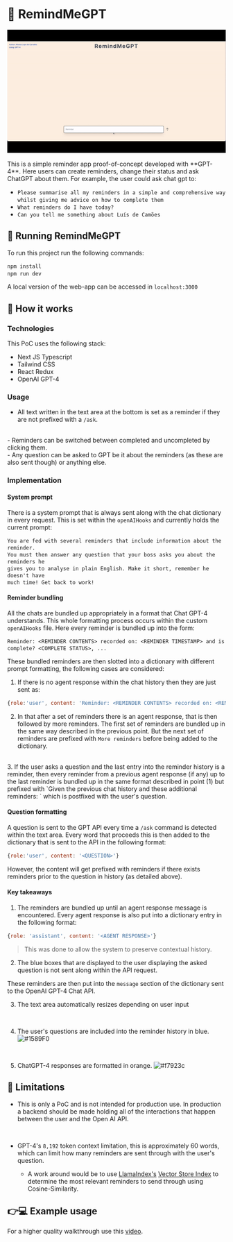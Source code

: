 # 🧠 RemindMeGPT
<p align="center">
    <img src="public/rmg.gif" alt="animated" />
</p>
This is a simple reminder app proof-of-concept developed with **GPT-4**. Here users can create reminders, change their status and ask ChatGPT about them. For example, the user could ask chat gpt to:

- `Please summarise all my reminders in a simple and comprehensive way whilst giving me advice on how to complete them`
- `What reminders do I have today?`
- `Can you tell me something about Luís de Camões`

## 🏃 Running RemindMeGPT
To run this project run the following commands:
```bash
npm install
npm run dev
```
A local version of the web-app can be accessed in `localhost:3000`

## 🤔 How it works

### Technologies
This PoC uses the following stack:
- Next JS Typescript
- Tailwind CSS
- React Redux
- OpenAI GPT-4

### Usage
- All text written in the text area at the bottom is set as a reminder if they are not prefixed with a `/ask`.
<br/>
- Reminders can be switched between completed and uncompleted by clicking them. 
<br/>
- Any question can be asked to GPT be it about the reminders (as these are also sent though) or anything else. 

### Implementation

#### System prompt
There is a system prompt that is always sent along with the chat dictionary in every request. This is set within the `openAIHooks` and currently holds the current prompt:
```You are a personal reminder assistant. 
You are fed with several reminders that include information about the reminder.
You must then answer any question that your boss asks you about the reminders he 
gives you to analyse in plain English. Make it short, remember he doesn't have
much time! Get back to work!
```

#### Reminder bundling
All the chats are bundled up appropriately in a format that Chat GPT-4 understands. This whole formatting process occurs within the custom `openAIHooks` file. Here every reminder is bundled up into the form:

    Reminder: <REMINDER CONTENTS> recorded on: <REMINDER TIMESTAMP> and is complete? <COMPLETE STATUS>, ...

These bundled reminders are then slotted into a dictionary with different prompt formatting, the following cases are considered:

1. If there is no agent response within the chat history then they are just sent as:
```javascript
{role:'user', content: 'Reminder: <REMINDER CONTENTS> recorded on: <REMINDER TIMESTAMP> and is complete? <COMPLETE STATUS>, ...'}
```
2. In that after a set of reminders there is an agent response, that is then followed by more reminders. The first set of reminders are bundled up in the same way described in the previous point. But the next set of reminders are prefixed with `More reminders` before being added to the dictionary. 
<br/>
3. If the user asks a question and the last entry into the reminder history is a reminder, then every reminder from a previous agent response (if any) up to the last reminder is bundled up in the same format described in point (1) but prefixed with `Given the previous chat history and these additional reminders: ` which is postfixed with the user's question.

#### Question formatting
A question is sent to the GPT API every time a `/ask` command is detected within the text area. Every word that proceeds this is then added to the dictionary that is sent to the API in the following format:
```javascript
{role:'user', content: '<QUESTION>'}
```
However, the content will get prefixed with reminders if there exists reminders prior to the question in history (as detailed above). 

#### Key takeaways 
1. The reminders are bundled up until an agent response message is encountered. Every agent response is also put into a dictionary entry in the following format:
```javascript
{role: 'assistant', content: '<AGENT RESPONSE>'}
```
 > This was done to allow the system to preserve contextual history. 

2. The blue boxes that are displayed to the user displaying the asked question is not sent along within the API request. 

These reminders are then put into the `message` section of the dictionary sent to the OpenAI GPT-4 Chat API. 

3. The text area automatically resizes depending on user input
<br/>

4. The user's questions are included into the reminder history in blue. ![#1589F0](https://placehold.co/15x15/1589F0/1589F0.png)
<br/>

5. ChatGPT-4 responses are formatted in orange.  ![#f7923c](https://placehold.co/15x15/f7923c/f7923c.png)

## 🚫 Limitations
- This is only a PoC and is not intended for production use. In production a backend should be made holding all of the interactions that happen between the user and the Open AI API.
<br/>

- GPT-4's `8,192` token context limitation, this is approximately 60 words, which can limit how many reminders are sent through with the user's question. 

  - A work around would be to use [LlamaIndex's](https://gpt-index.readthedocs.io/en/latest/index.html) [Vector Store Index](https://gpt-index.readthedocs.io/en/latest/guides/index_guide.html#vector-store-index) to determine the most relevant reminders to send through using Cosine-Similarity. 

## 👉💻 Example usage
For a higher quality walkthrough use this [video](https://www.youtube.com/watch?v=LTZo8bf_YnM).


